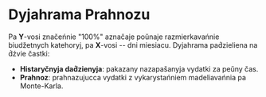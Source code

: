 # Dyjahrama Prahnozu 

Pa **Y**-vosi značeńnie "100%" aznačaje poŭnaje razmierkavańnie biudžetnych katehoryj, pa **X**-vosi
 -- dni miesiacu. Dyjahrama pad́zieliena na d́źvie častki: 
- **Histaryčnyja dad́zienyja**: pakazany nazapašanyja vydatki za peŭny čas. 
- **Prahnoz**: prahnazujucca vydatki z vykarystańniem madeliavańnia pa Monte-Karla.
